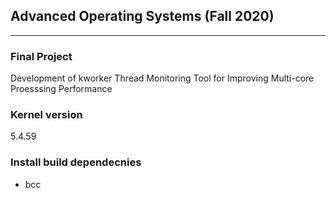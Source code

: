 ## Advanced Operating Systems (Fall 2020)
---
### Final Project
Development of kworker Thread Monitoring Tool for Improving Multi-core Proesssing Performance

### Kernel version
5.4.59

### Install build dependecnies
* bcc
